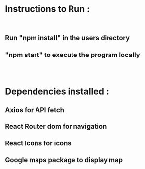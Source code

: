 <h1>Instructions to Run :</h1>
<br/>
<h2>Run "npm install" in the users directory</h2>
<h2>"npm start" to execute the program locally</h2>
<br/>
<br/>
<h1>Dependencies installed :</h1>
<h2>Axios for API fetch</h2>
<h2>React Router dom for navigation</h2>
<h2>React Icons for icons</h2>
<h2>Google maps package to display map</h2>


